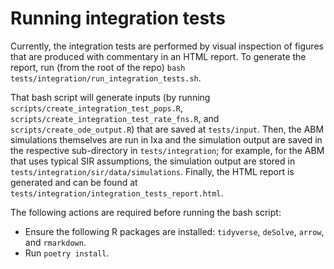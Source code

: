 # Running integration tests

Currently, the integration tests are performed by visual inspection of figures that are produced with commentary in an HTML report. To generate the report, run (from the root of the repo) `bash tests/integration/run_integration_tests.sh`.

That bash script will generate inputs (by running `scripts/create_integration_test_pops.R`, `scripts/create_integration_test_rate_fns.R`, and `scripts/create_ode_output.R`) that are saved at `tests/input`. Then, the ABM simulations themselves are run in Ixa and the simulation output are saved in the respective sub-directory in `tests/integration`; for example, for the ABM that uses typical SIR assumptions, the simulation output are stored in `tests/integration/sir/data/simulations`. Finally, the HTML report is generated and can be found at `tests/integration/integration_tests_report.html`.

The following actions are required before running the bash script:

- Ensure the following R packages are installed: `tidyverse`, `deSolve`, `arrow`, and `rmarkdown`.
- Run `poetry install`.
